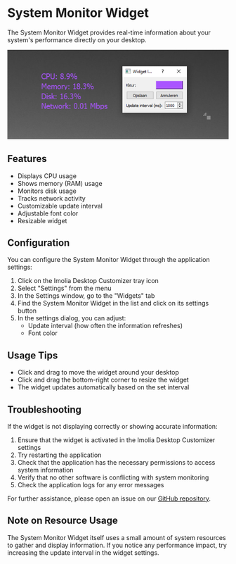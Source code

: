 # System Monitor Widget

The System Monitor Widget provides real-time information about your system's performance directly on your desktop.

![System Monitor Widget Screenshot](./screenshots/system_monitor_widget_screenshot.png)

## Features

- Displays CPU usage
- Shows memory (RAM) usage
- Monitors disk usage
- Tracks network activity
- Customizable update interval
- Adjustable font color
- Resizable widget

## Configuration

You can configure the System Monitor Widget through the application settings:

1. Click on the Imolia Desktop Customizer tray icon
2. Select "Settings" from the menu
3. In the Settings window, go to the "Widgets" tab
4. Find the System Monitor Widget in the list and click on its settings button
5. In the settings dialog, you can adjust:
   - Update interval (how often the information refreshes)
   - Font color

## Usage Tips

- Click and drag to move the widget around your desktop
- Click and drag the bottom-right corner to resize the widget
- The widget updates automatically based on the set interval

## Troubleshooting

If the widget is not displaying correctly or showing accurate information:

1. Ensure that the widget is activated in the Imolia Desktop Customizer settings
2. Try restarting the application
3. Check that the application has the necessary permissions to access system information
4. Verify that no other software is conflicting with system monitoring
5. Check the application logs for any error messages

For further assistance, please open an issue on our [GitHub repository](https://github.com/ImolaMedia/desktop-customization-tool/issues).

## Note on Resource Usage

The System Monitor Widget itself uses a small amount of system resources to gather and display information. If you notice any performance impact, try increasing the update interval in the widget settings.